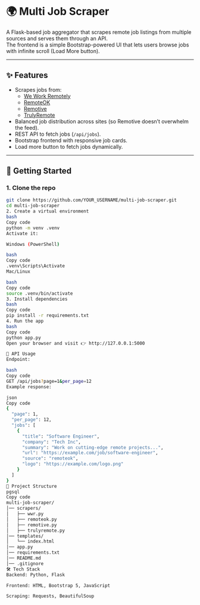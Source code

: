# 🌍 Multi Job Scraper

A Flask-based job aggregator that scrapes remote job listings from multiple sources and serves them through an API.  
The frontend is a simple Bootstrap-powered UI that lets users browse jobs with infinite scroll (Load More button).

---

## ✨ Features
- Scrapes jobs from:
  - [We Work Remotely](https://weworkremotely.com/)
  - [RemoteOK](https://remoteok.com/)
  - [Remotive](https://remotive.com/)
  - [TrulyRemote](https://trulyremote.io/)
- Balanced job distribution across sites (so Remotive doesn’t overwhelm the feed).
- REST API to fetch jobs (`/api/jobs`).
- Bootstrap frontend with responsive job cards.
- Load more button to fetch jobs dynamically.

---

## 🚀 Getting Started

### 1. Clone the repo
```bash
git clone https://github.com/YOUR_USERNAME/multi-job-scraper.git
cd multi-job-scraper
2. Create a virtual environment
bash
Copy code
python -m venv .venv
Activate it:

Windows (PowerShell)

bash
Copy code
.venv\Scripts\Activate
Mac/Linux

bash
Copy code
source .venv/bin/activate
3. Install dependencies
bash
Copy code
pip install -r requirements.txt
4. Run the app
bash
Copy code
python app.py
Open your browser and visit 👉 http://127.0.0.1:5000

📡 API Usage
Endpoint:

bash
Copy code
GET /api/jobs?page=1&per_page=12
Example response:

json
Copy code
{
  "page": 1,
  "per_page": 12,
  "jobs": [
    {
      "title": "Software Engineer",
      "company": "Tech Inc",
      "summary": "Work on cutting-edge remote projects...",
      "url": "https://example.com/job/software-engineer",
      "source": "remoteok",
      "logo": "https://example.com/logo.png"
    }
  ]
}
📂 Project Structure
pgsql
Copy code
multi-job-scraper/
│── scrapers/
│   ├── wwr.py
│   ├── remoteok.py
│   ├── remotive.py
│   ├── trulyremote.py
│── templates/
│   └── index.html
│── app.py
│── requirements.txt
│── README.md
│── .gitignore
🛠 Tech Stack
Backend: Python, Flask

Frontend: HTML, Bootstrap 5, JavaScript

Scraping: Requests, BeautifulSoup
